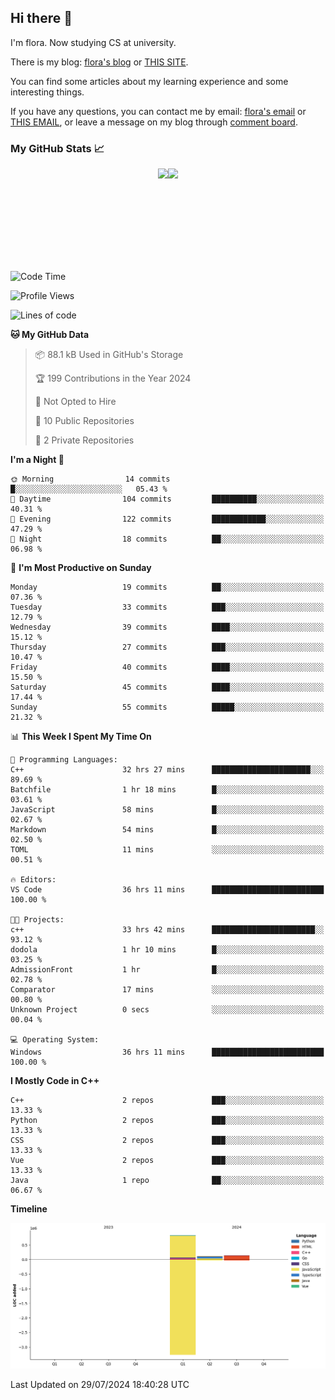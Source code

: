 ## Hi there 👋

I'm flora. Now studying CS at university. 

There is my blog: [flora's blog](https://florae006.github.io/) or [THIS SITE](https://dodolalorc.cn/). 

You can find some articles about my learning experience and some interesting things.

If you have any questions, you can contact me by email: [flora's email](mailto:chenflora124@gmail.com) or [THIS EMAIL](mailto:flora_chen2021@163.com), or leave a message on my blog through [comment board](https://florae006.github.io/comments/).

### My GitHub Stats 📈
<div style="display:flex;flex-direction:row;justify-content:center;">
  <img height="150" class="img" src="https://github-readme-stats.vercel.app/api?username=Florae006&count_private=true&show_icons=true&theme=graywhite&show_owner=true" />
  <img height="150" class="img" src="https://github-readme-stats.vercel.app/api/top-langs/?username=Florae006&layout=compact&theme=graywhite" />
</div>

<!--START_SECTION:waka-->
![Code Time](http://img.shields.io/badge/Code%20Time-106%20hrs%2043%20mins-blue)

![Profile Views](http://img.shields.io/badge/Profile%20Views-0-blue)

![Lines of code](https://img.shields.io/badge/From%20Hello%20World%20I%27ve%20Written-1.1%20million%20lines%20of%20code-blue)

**🐱 My GitHub Data** 

> 📦 88.1 kB Used in GitHub's Storage 
 > 
> 🏆 199 Contributions in the Year 2024
 > 
> 🚫 Not Opted to Hire
 > 
> 📜 10 Public Repositories 
 > 
> 🔑 2 Private Repositories 
 > 
**I'm a Night 🦉** 

```text
🌞 Morning                14 commits          █░░░░░░░░░░░░░░░░░░░░░░░░   05.43 % 
🌆 Daytime                104 commits         ██████████░░░░░░░░░░░░░░░   40.31 % 
🌃 Evening                122 commits         ████████████░░░░░░░░░░░░░   47.29 % 
🌙 Night                  18 commits          ██░░░░░░░░░░░░░░░░░░░░░░░   06.98 % 
```
📅 **I'm Most Productive on Sunday** 

```text
Monday                   19 commits          ██░░░░░░░░░░░░░░░░░░░░░░░   07.36 % 
Tuesday                  33 commits          ███░░░░░░░░░░░░░░░░░░░░░░   12.79 % 
Wednesday                39 commits          ████░░░░░░░░░░░░░░░░░░░░░   15.12 % 
Thursday                 27 commits          ███░░░░░░░░░░░░░░░░░░░░░░   10.47 % 
Friday                   40 commits          ████░░░░░░░░░░░░░░░░░░░░░   15.50 % 
Saturday                 45 commits          ████░░░░░░░░░░░░░░░░░░░░░   17.44 % 
Sunday                   55 commits          █████░░░░░░░░░░░░░░░░░░░░   21.32 % 
```


📊 **This Week I Spent My Time On** 

```text
💬 Programming Languages: 
C++                      32 hrs 27 mins      ██████████████████████░░░   89.69 % 
Batchfile                1 hr 18 mins        █░░░░░░░░░░░░░░░░░░░░░░░░   03.61 % 
JavaScript               58 mins             █░░░░░░░░░░░░░░░░░░░░░░░░   02.67 % 
Markdown                 54 mins             █░░░░░░░░░░░░░░░░░░░░░░░░   02.50 % 
TOML                     11 mins             ░░░░░░░░░░░░░░░░░░░░░░░░░   00.51 % 

🔥 Editors: 
VS Code                  36 hrs 11 mins      █████████████████████████   100.00 % 

🐱‍💻 Projects: 
c++                      33 hrs 42 mins      ███████████████████████░░   93.12 % 
dodola                   1 hr 10 mins        █░░░░░░░░░░░░░░░░░░░░░░░░   03.25 % 
AdmissionFront           1 hr                █░░░░░░░░░░░░░░░░░░░░░░░░   02.78 % 
Comparator               17 mins             ░░░░░░░░░░░░░░░░░░░░░░░░░   00.80 % 
Unknown Project          0 secs              ░░░░░░░░░░░░░░░░░░░░░░░░░   00.04 % 

💻 Operating System: 
Windows                  36 hrs 11 mins      █████████████████████████   100.00 % 
```

**I Mostly Code in C++** 

```text
C++                      2 repos             ███░░░░░░░░░░░░░░░░░░░░░░   13.33 % 
Python                   2 repos             ███░░░░░░░░░░░░░░░░░░░░░░   13.33 % 
CSS                      2 repos             ███░░░░░░░░░░░░░░░░░░░░░░   13.33 % 
Vue                      2 repos             ███░░░░░░░░░░░░░░░░░░░░░░   13.33 % 
Java                     1 repo              ██░░░░░░░░░░░░░░░░░░░░░░░   06.67 % 
```



**Timeline**

![Lines of Code chart](https://raw.githubusercontent.com/Florae006/Florae006/main/assets/bar_graph.png)


 Last Updated on 29/07/2024 18:40:28 UTC
<!--END_SECTION:waka-->

<!--
**Florae006/Florae006** is a ✨ _special_ ✨ repository because its `README.md` (this file) appears on your GitHub profile.

Here are some ideas to get you started:

- 🔭 I’m currently working on ...
- 🌱 I’m currently learning ...
- 👯 I’m looking to collaborate on ...
- 🤔 I’m looking for help with ...
- 💬 Ask me about ...
- 📫 How to reach me: ...
- 😄 Pronouns: ...
- ⚡ Fun fact: ...
  -->
